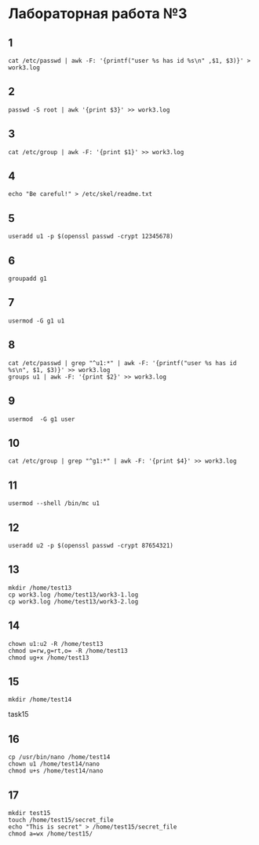 # Лабораторная работа №3
## 1
```shell
cat /etc/passwd | awk -F: '{printf("user %s has id %s\n" ,$1, $3)}' > work3.log 
```
## 2
```shell
passwd -S root | awk '{print $3}' >> work3.log 
```
## 3
```shell
cat /etc/group | awk -F: '{print $1}' >> work3.log 
```
## 4
```shell
echo "Be careful!" > /etc/skel/readme.txt 
```
## 5
```shell
useradd u1 -p $(openssl passwd -crypt 12345678) 
```
## 6
```shell
groupadd g1 
```
## 7
```shell
usermod -G g1 u1 
```
## 8
```shell
cat /etc/passwd | grep "^u1:*" | awk -F: '{printf("user %s has id %s\n", $1, $3)}' >> work3.log
groups u1 | awk -F: '{print $2}' >> work3.log
```
## 9
```shell
usermod  -G g1 user 
```
## 10
```shell
cat /etc/group | grep "^g1:*" | awk -F: '{print $4}' >> work3.log 
```
## 11
```shell
usermod --shell /bin/mc u1 
```
## 12
```shell
useradd u2 -p $(openssl passwd -crypt 87654321) 
```
## 13
```shell
mkdir /home/test13
cp work3.log /home/test13/work3-1.log
cp work3.log /home/test13/work3-2.log
```
## 14
```shell
chown u1:u2 -R /home/test13
chmod u=rw,g=rt,o= -R /home/test13
chmod ug+x /home/test13
```
## 15
```shell
mkdir /home/test14
```
task15
## 16
```shell
cp /usr/bin/nano /home/test14
chown u1 /home/test14/nano
chmod u+s /home/test14/nano
```
## 17
```shell
mkdir test15
touch /home/test15/secret_file
echo "This is secret" > /home/test15/secret_file
chmod a=wx /home/test15/
